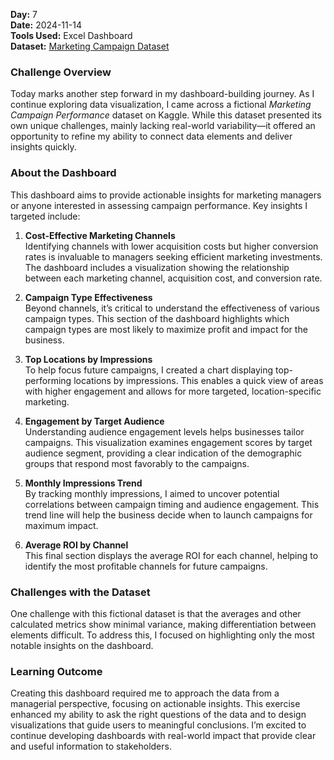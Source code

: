 **Day:** 7  
**Date:** 2024-11-14  
**Tools Used:** Excel Dashboard  
**Dataset:** [Marketing Campaign Dataset](https://www.kaggle.com/datasets/manishabhatt22/marketing-campaign-performance-dataset/discussion/546275)

### Challenge Overview
Today marks another step forward in my dashboard-building journey. As I continue exploring data visualization, I came across a fictional *Marketing Campaign Performance* dataset on Kaggle. While this dataset presented its own unique challenges, mainly lacking real-world variability—it offered an opportunity to refine my ability to connect data elements and deliver insights quickly.

### About the Dashboard
This dashboard aims to provide actionable insights for marketing managers or anyone interested in assessing campaign performance. Key insights I targeted include:

1. **Cost-Effective Marketing Channels**  
   Identifying channels with lower acquisition costs but higher conversion rates is invaluable to managers seeking efficient marketing investments. The dashboard includes a visualization showing the relationship between each marketing channel, acquisition cost, and conversion rate.

2. **Campaign Type Effectiveness**  
   Beyond channels, it’s critical to understand the effectiveness of various campaign types. This section of the dashboard highlights which campaign types are most likely to maximize profit and impact for the business.

3. **Top Locations by Impressions**  
   To help focus future campaigns, I created a chart displaying top-performing locations by impressions. This enables a quick view of areas with higher engagement and allows for more targeted, location-specific marketing.

4. **Engagement by Target Audience**  
   Understanding audience engagement levels helps businesses tailor campaigns. This visualization examines engagement scores by target audience segment, providing a clear indication of the demographic groups that respond most favorably to the campaigns.

5. **Monthly Impressions Trend**  
   By tracking monthly impressions, I aimed to uncover potential correlations between campaign timing and audience engagement. This trend line will help the business decide when to launch campaigns for maximum impact.

6. **Average ROI by Channel**  
   This final section displays the average ROI for each channel, helping to identify the most profitable channels for future campaigns.

### Challenges with the Dataset
One challenge with this fictional dataset is that the averages and other calculated metrics show minimal variance, making differentiation between elements difficult. To address this, I focused on highlighting only the most notable insights on the dashboard.

### Learning Outcome
Creating this dashboard required me to approach the data from a managerial perspective, focusing on actionable insights. This exercise enhanced my ability to ask the right questions of the data and to design visualizations that guide users to meaningful conclusions. I’m excited to continue developing dashboards with real-world impact that provide clear and useful information to stakeholders.
